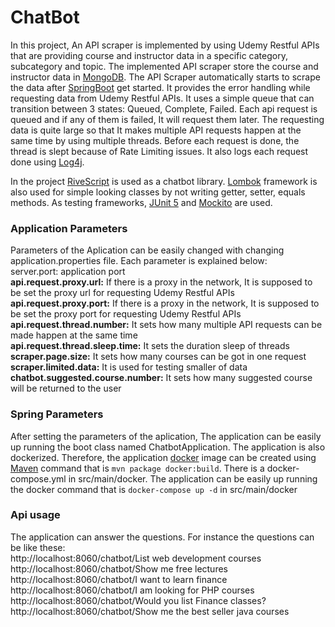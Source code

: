 # ChatBot
In this project, An API scraper is implemented by using Udemy Restful APIs that are providing course and instructor data in a specific category, subcategory and topic.
The implemented API scraper store the course and instructor data in [MongoDB](https://www.mongodb.com/). The API Scraper automatically starts to scrape the data after [SpringBoot](https://spring.io/projects/spring-boot) get started.
It provides the error handling while requesting data from Udemy Restful APIs. It uses a simple queue that can transition between 3 states: Queued, Complete, Failed. Each api request is queued and if any of them is failed, It will request them later. 
The requesting data is quite large so that It makes multiple API requests happen at the same time by using multiple threads. Before each request is done, the thread is slept because of Rate Limiting issues.
It also logs each request done using [Log4j](https://logging.apache.org/log4j/2.x/).

In the project [RiveScript](https://www.rivescript.com/) is used as a chatbot library. [Lombok](https://projectlombok.org/) framework is also used for simple looking classes by not writing getter, setter, equals methods.
As testing frameworks, [JUnit 5](https://junit.org/junit5/) and [Mockito](https://site.mockito.org/) are used.          

### Application Parameters 
Parameters of the Aplication can be easily changed with changing application.properties file. Each parameter is explained below: <br />
server.port: application port <br />
**api.request.proxy.url:** If there is a proxy in the network, It is supposed to be set the proxy url for requesting Udemy Restful APIs <br />
**api.request.proxy.port:** If there is a proxy in the network, It is supposed to be set the proxy port for requesting Udemy Restful APIs <br />
**api.request.thread.number:** It sets how many multiple API requests can be made happen at the same time <br />
**api.request.thread.sleep.time:** It sets the duration sleep of threads <br />
**scraper.page.size:** It sets how many courses can be got in one request <br />
**scraper.limited.data:** It is used for testing smaller of data <br />
**chatbot.suggested.course.number:** It sets how many suggested course will be returned to the user <br />

### Spring Parameters 
After setting the parameters of the aplication, The application can be easily up running the boot class named ChatbotApplication. The application is also dockerized. 
Therefore, the application [docker](https://www.docker.com/) image can be created using [Maven](https://maven.apache.org/) command that is `mvn package docker:build`. 
There is a docker-compose.yml in src/main/docker. The application can be easily up running the docker command that is `docker-compose up -d` in src/main/docker  

### Api usage
The application can answer the questions. For instance the questions can be like these: <br />
http://localhost:8060/chatbot/List web development courses <br />
http://localhost:8060/chatbot/Show me free lectures <br />
http://localhost:8060/chatbot/I want to learn finance <br />
http://localhost:8060/chatbot/I am looking for PHP courses <br />
http://localhost:8060/chatbot/Would you list Finance classes? <br />
http://localhost:8060/chatbot/Show me the best seller java courses <br />

 



